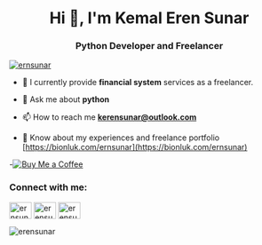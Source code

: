 <h1 align="center">Hi 👋, I'm Kemal Eren Sunar</h1>
<h3 align="center">Python Developer and Freelancer</h3>

<p align="left"> <a href="https://twitter.com/ernsunar" target="blank"><img src="https://img.shields.io/twitter/follow/ernsunar?logo=twitter&style=for-the-badge" alt="ernsunar" /></a> </p>

- 🌱 I currently provide **financial system** services as a freelancer.

- 💬 Ask me about **python**

- 📫 How to reach me **kerensunar@outlook.com**

- 📄 Know about my experiences and freelance portfolio [https://bionluk.com/ernsunar](https://bionluk.com/ernsunar)
  
-[![Buy Me a Coffee](https://img.shields.io/badge/Buy%20Me%20a%20Coffee-%23FFDD00?style=for-the-badge&logo=buy-me-a-coffee&logoColor=black)](https://coff.ee/erensunar)

<h3 align="left">Connect with me:</h3>
<p align="left">
<a href="https://twitter.com/ernsunar" target="blank"><img align="center" src="https://raw.githubusercontent.com/rahuldkjain/github-profile-readme-generator/master/src/images/icons/Social/twitter.svg" alt="ernsunar" height="30" width="40" /></a>
<a href="https://linkedin.com/in/erensunar" target="blank"><img align="center" src="https://raw.githubusercontent.com/rahuldkjain/github-profile-readme-generator/master/src/images/icons/Social/linked-in-alt.svg" alt="erensunar" height="30" width="40" /></a>
<a href="https://www.youtube.com/c/erensunar" target="blank"><img align="center" src="https://raw.githubusercontent.com/rahuldkjain/github-profile-readme-generator/master/src/images/icons/Social/youtube.svg" alt="erensunar" height="30" width="40" /></a>
</p>

<p><img align="center" src="https://github-readme-streak-stats.herokuapp.com/?user=erensunar&" alt="erensunar" /></p>
